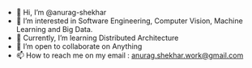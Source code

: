 - 👋 Hi, I’m @anurag-shekhar
- 👀 I’m interested in Software Engineering, Computer Vision, Machine Learning and Big Data.
- 🌱 Currently, I’m learning Distributed Architecture
- 💞️ I’m open to collaborate on Anything
- 📫 How to reach me on my email : anurag.shekhar.work@gmail.com

<!---
anurag-shekhar/anurag-shekhar is a ✨ special ✨ repository because its `README.md` (this file) appears on your GitHub profile.
You can click the Preview link to take a look at your changes.
--->
